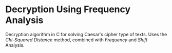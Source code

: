 # Decryption Using Frequency Analysis
Decryption algorithm in C for solving Caesar's cipher type of texts. Uses the _Chi-Squared Distance_ method, combined with _Frequency_ and _Shift_ Analysis.
